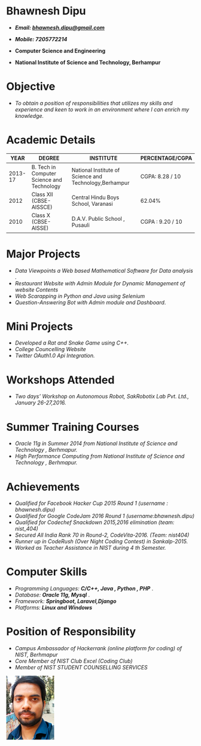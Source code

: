 # Bhawnesh Dipu

-  ***Email: bhawnesh.dipu@gmail.com***

-  ***Mobile: 7205772214***

-   **Computer Science and Engineering**

-   **National Institute of Science and Technology, Berhampur**

# Objective
-   *To obtain a position of responsibilities that utilizes my skills and experience and keen to work in an environment where
    I can enrich my knowledge.*

# Academic Details

  | YEAR        | DEGREE     | INSTITUTE | PERCENTAGE/CGPA |
  | ------------|------------| ----------|-----------------|
  | 2013-17 | B. Tech in Computer Science and Technology| National Institute of Science and Technology,Berhampur |CGPA: 8.28 / 10|
  | 2012 | Class XII (CBSE-AISSCE)      |Central Hindu Boys School, Varanasi | 62.04% |
  | 2010 | Class X (CBSE-AISSE) |    D.A.V. Public School , Pusauli |CGPA :  9.20 / 10 |

# Major Projects
-   *Data Viewpoints a Web based Mathematical Software for Data analysis .*
-   *Restaurant Website with Admin Module for Dynamic Management of website Contents*
-   *Web Scarapping in Python and Java using Selenium*
-   *Question-Answering Bot with Admin module and Dashboard*.

# Mini Projects
-   *Developed a Rat and Snake Game using C++.*
-   *College Councelling Website*
-   *Twitter  OAuth1.0 Api Integration.*

# Workshops Attended
-   *Two days’ Workshop on Autonomous Robot, SakRobotix Lab Pvt. Ltd., January 26-27,2016.*

# Summer Training Courses
-   *Oracle 11g in Summer 2014 from National Institute of Science and Technology , Berhmapur.*
-   *High Performance Computing from National Institute of Science and Technology , Berhmapur.*

# Achievements
-   *Qualified for Facebook Hacker Cup 2015 Round 1 (username : bhawnesh.dipu)*
-   *Qualified for Google CodeJam 2016 Round 1 (username:bhawnesh.dipu)*
-   *Qualified for Codechef Snackdown 2015,2016 elimination (team: nist_404)*
-   *Secured All India Rank 70 in Round-2, CodeVita-2016. (Team: nist404)*
-   *Runner up in CodeRush (Over Night Coding Contest) in Sankalp-2015.*
-   *Worked as Teacher Assistance in NIST during 4​ th ​ Semester.*

# Computer Skills
-   *Programming Languages:* ***C/C++, Java , Python , PHP*** .
-   *Database:* ***Oracle 11g, Mysql*** .
-   *Framework:* ***Springboot, Laravel,Django***
-   *Platforms:* ***Linux and Windows***

# Position of Responsibility
-   *Campus Ambassador of Hackerrank (online platform for coding) of NIST, Berhmapur*
-   *Core Member of NIST Club Excel (Coding Club)*
-   *Member of NIST STUDENT COUNSELLING SERVICES*

![alt text](https://github.com/bhawneshdipu/me/blob/master/me.jpg "Bhawnesh Dipu")
